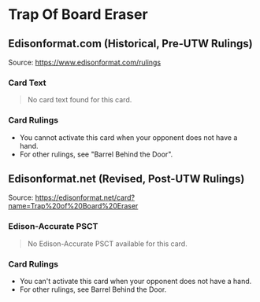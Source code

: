 # Trap Of Board Eraser

## Edisonformat.com (Historical, Pre-UTW Rulings)

Source: https://www.edisonformat.com/rulings

### Card Text

> No card text found for this card.

### Card Rulings

*   You cannot activate this card when your opponent does not have a hand.
*   For other rulings, see "Barrel Behind the Door".

## Edisonformat.net (Revised, Post-UTW Rulings)

Source: https://edisonformat.net/card?name=Trap%20of%20Board%20Eraser

### Edison-Accurate PSCT

> No Edison-Accurate PSCT available for this card.

### Card Rulings

*   You can't activate this card when your opponent does not have a hand.
*   For other rulings, see Barrel Behind the Door.
            